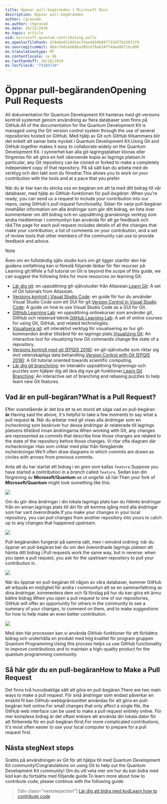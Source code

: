 ```yaml
---
title: Öppnar pull-begäranden | Microsoft Docs
description: Öppnar pull-begäranden
author: cgranade
ms.author: chgranad
ms.date: 10/12/2018
ms.topic: article
uid: microsoft.quantum.contributing.pulls
ms.openlocfilehash: d70a0a0319d14cfdae4910b897733d77b236f2f9
ms.sourcegitcommit: 8becfb03eb60ba205c670a634ff4daa8071bcd06
ms.translationtype: MT
ms.contentlocale: sv-SE
ms.lasthandoff: 10/26/2019
ms.locfileid: "73183734"
---
```

# <a name="opening-pull-requests"></a><span data-ttu-id="14554-103">Öppnar pull-begäranden</span><span class="sxs-lookup"><span data-stu-id="14554-103">Opening Pull Requests</span></span> #

<span data-ttu-id="14554-104">All dokumentation för Quantum Development Kit hanteras med git-versions kontroll systemet genom användning av flera databaser som finns på GitHub.</span><span class="sxs-lookup"><span data-stu-id="14554-104">All of the documentation for the Quantum Development Kit is managed using the Git version control system through the use of several repositories hosted on GitHub.</span></span>
<span data-ttu-id="14554-105">Med hjälp av Git och GitHub tillsammans blir det enkelt att samar beta mycket i Quantum Development Kit.</span><span class="sxs-lookup"><span data-stu-id="14554-105">Using Git and GitHub together makes it easy to collaborate widely on the Quantum Development Kit.</span></span>
<span data-ttu-id="14554-106">I synnerhet kan alla git-lagringsplatser klonas eller förgrenas för att göra en helt oberoende kopia av lagrings platsen.</span><span class="sxs-lookup"><span data-stu-id="14554-106">In particular, any Git repository can be cloned or forked to make a completely independent copy of that repository.</span></span>
<span data-ttu-id="14554-107">På så sätt kan du arbeta med de verktyg och den takt som du föredrar.</span><span class="sxs-lookup"><span data-stu-id="14554-107">This allows you to work on your contribution with the tools and at a pace that you prefer.</span></span>

<span data-ttu-id="14554-108">När du är klar kan du skicka oss en begäran om att ta med ditt bidrag till vår databaser, med hjälp av GitHub-funktionen för _pull-begäran_ .</span><span class="sxs-lookup"><span data-stu-id="14554-108">When you're ready, you can send us a request to include your contribution into our repos, using GitHub's _pull request_ functionality.</span></span>
<span data-ttu-id="14554-109">Sidan för varje pull-begäran innehåller information om alla ändringar som gör ditt bidrag, en lista över kommentarer om ditt bidrag och en uppsättning gransknings verktyg som andra medlemmar i communityn kan använda för att ge feedback och råd.</span><span class="sxs-lookup"><span data-stu-id="14554-109">The page for each pull request includes details of all the changes that make your contribution, a list of comments on your contribution, and a set of review tools that other members of the community can use to provide feedback and advice.</span></span>

> [!NOTE]
> <span data-ttu-id="14554-110">Även om en fullständig själv studie kurs om git ligger utanför den här guidens omfattning kan vi föreslå följande länkar för fler resurser på Learning git:</span><span class="sxs-lookup"><span data-stu-id="14554-110">While a full tutorial on Git is beyond the scope of this guide, we can suggest the following links for more resources on learning Git:</span></span>
>
> - <span data-ttu-id="14554-111">[Lär dig git](https://www.atlassian.com/git): en uppsättning git-självstudier från Atlassian.</span><span class="sxs-lookup"><span data-stu-id="14554-111">[Learn Git](https://www.atlassian.com/git): A set of Git tutorials from Atlassian.</span></span>
> - <span data-ttu-id="14554-112">[Versions kontroll i Visual Studio Code](https://code.visualstudio.com/docs/editor/versioncontrol): en guide för hur du använder Visual Studio Code som ett GUI för git.</span><span class="sxs-lookup"><span data-stu-id="14554-112">[Version Control in Visual Studio Code](https://code.visualstudio.com/docs/editor/versioncontrol): A guide on how to use Visual Studio Code as a GUI for Git.</span></span>
> - <span data-ttu-id="14554-113">[GitHub Learning Lab](https://lab.github.com/): en uppsättning onlinekurser som använder git, GitHub och relaterad teknik.</span><span class="sxs-lookup"><span data-stu-id="14554-113">[GitHub Learning Lab](https://lab.github.com/): A set of online courses for using Git, GitHub, and related technologies.</span></span>
> - <span data-ttu-id="14554-114">[Visualisera git](https://git-school.github.io/visualizing-git/): ett interaktivt verktyg för visualisering av hur git-kommandon ändrar tillstånd för en lagrings plats.</span><span class="sxs-lookup"><span data-stu-id="14554-114">[Visualizing Git](https://git-school.github.io/visualizing-git/): An interactive tool for visualizing how Git commands change the state of a repository.</span></span>
> - <span data-ttu-id="14554-115">[Versions kontroll med git (EPQIS 2016)](https://nbviewer.jupyter.org/github/QuinnPhys/PythonWorkshop-science/blob/master/lecture-1-scicomp-tools-part1.ipynb#Version-Control-with-Git-(50-Minutes)): en git-självstudie som riktar sig mot vetenskapliga data behandling.</span><span class="sxs-lookup"><span data-stu-id="14554-115">[Version Control with Git (EPQIS 2016)](https://nbviewer.jupyter.org/github/QuinnPhys/PythonWorkshop-science/blob/master/lecture-1-scicomp-tools-part1.ipynb#Version-Control-with-Git-(50-Minutes)): A Git tutorial oriented towards scientific computing.</span></span>
> - <span data-ttu-id="14554-116">[Lär dig git branchning](https://learngitbranching.js.org/): en interaktiv uppsättning förgrenings-och puzzles som hjälper dig att lära dig nya git-funktioner.</span><span class="sxs-lookup"><span data-stu-id="14554-116">[Learn Git Branching](https://learngitbranching.js.org/): An interactive set of branching and rebasing puzzles to help learn new Git features.</span></span>

## <a name="what-is-a-pull-request"></a><span data-ttu-id="14554-117">Vad är en pull-begäran?</span><span class="sxs-lookup"><span data-stu-id="14554-117">What is a Pull Request?</span></span> ##

<span data-ttu-id="14554-118">Efter ovanstående är det bra att ta en stund att säga vad en pull-begäran **är**.</span><span class="sxs-lookup"><span data-stu-id="14554-118">Having said the above, it's helpful to take a few moments to say what a pull request **is**.</span></span>
<span data-ttu-id="14554-119">När du arbetar med git visas alla ändringar som en _incheckning_ som beskriver hur dessa ändringar är relaterade till lagrings platsens tillstånd innan ändringarna.</span><span class="sxs-lookup"><span data-stu-id="14554-119">When working with Git, any changes are represented as _commits_ that describe how those changes are related to the state of the repository before those changes.</span></span>
<span data-ttu-id="14554-120">Vi ritar ofta diagram där incheckningar ritas som cirklar med pilar från föregående incheckningar.</span><span class="sxs-lookup"><span data-stu-id="14554-120">We'll often draw diagrams in which commits are drawn as circles with arrows from previous commits.</span></span>

<span data-ttu-id="14554-121">Anta att du har startat ett bidrag i en _gren_ som kallas `feature`.</span><span class="sxs-lookup"><span data-stu-id="14554-121">Suppose you have started a contribution in a _branch_ called `feature`.</span></span>
<span data-ttu-id="14554-122">Sedan kan din förgrening av **Microsoft/Quantum** se ut ungefär så här:</span><span class="sxs-lookup"><span data-stu-id="14554-122">Then your fork of **Microsoft/Quantum** might look something like this:</span></span>

![](~/media/git-workflow-step0.png)

<span data-ttu-id="14554-123">Om du gör dina ändringar i din lokala lagrings plats kan du _Hämta_ ändringar från en annan lagrings plats till din för att komma igång med alla ändringar som har varit överordnade.</span><span class="sxs-lookup"><span data-stu-id="14554-123">If you make your changes in your local repository, you can _pull_ changes from another repository into yours to catch up to any changes that happened upstream.</span></span>

![](~/media/git-workflow-step1.png)

<span data-ttu-id="14554-124">Pull-begäranden fungerar på samma sätt, men i omvänd ordning: när du öppnar en pull-begäran ber du om den överordnade lagrings platsen att hämta ditt bidrag i.</span><span class="sxs-lookup"><span data-stu-id="14554-124">Pull requests work the same way, but in reverse: when you open a pull request, you ask for the upstream repository to pull your contribution in.</span></span>

![](~/media/git-workflow-step2.png)

<span data-ttu-id="14554-125">När du öppnar en pull-begäran till någon av våra databaser, kommer GitHub att erbjuda en möjlighet för andra i communityn att se en sammanfattning av dina ändringar, kommentera dem och få förslag på hur du kan göra ett ännu bättre bidrag.</span><span class="sxs-lookup"><span data-stu-id="14554-125">When you open a pull request to one of our repositories, GitHub will offer an opportunity for others in the community to see a summary of your changes, to comment on them, and to make suggestions for how to help make an even better contribution.</span></span>

![](~/media/pull-request-header.png)

<span data-ttu-id="14554-126">Med den här processen kan vi använda GitHub-funktioner för att förbättra bidrag och underhålla en produkt med hög kvalitet för program gruppen Quantum Programming.</span><span class="sxs-lookup"><span data-stu-id="14554-126">Using this process helps us use GitHub functionality to improve contributions and to maintain a high-quality product for the quantum programming community.</span></span>

## <a name="how-to-make-a-pull-request"></a><span data-ttu-id="14554-127">Så här gör du en pull-begäran</span><span class="sxs-lookup"><span data-stu-id="14554-127">How to Make a Pull Request</span></span> ##

<span data-ttu-id="14554-128">Det finns två huvudsakliga sätt att göra en pull-begäran.</span><span class="sxs-lookup"><span data-stu-id="14554-128">There are two main ways to make a pull request.</span></span>
<span data-ttu-id="14554-129">För små ändringar som endast påverkar en enskild fil kan GitHub-webbgränssnittet användas för att göra en pull-begäran helt online.</span><span class="sxs-lookup"><span data-stu-id="14554-129">For small changes that only affect a single file, the GitHub web interface can be used to make a pull request entirely online.</span></span>
<span data-ttu-id="14554-130">För mer komplexa bidrag är det oftast enklare att använda din lokala dator för att förbereda för en pull-begäran först.</span><span class="sxs-lookup"><span data-stu-id="14554-130">For more complicated contributions, it's most often easier to use your local computer to prepare for a pull request first.</span></span>

<!--
### Using the Web Interface ###

**TODO**

### Command-Line and GitHub Flow ###

Most of the time, it's easier to prepare a pull request on your own computer; that makes it easier to work incrementally, and to test your changes.
If you haven't already done so, the first step is to _fork_ the repository that you'd like to contribute to.
Forking makes a complete clone of the original repository, but under your GitHub account instead of under [Microsoft](http://github.com/Microsoft/) or [MicrosoftDocs](http://github.com/MicrosoftDocs/).
This way, you can edit your personal fork to your heart's content before making a pull request for your work.

**TODO: pick up here**

## Code Review and Etiquette ##

**TODO: PR ettiquette, reviews, etc.**

-->

## <a name="next-steps"></a><span data-ttu-id="14554-131">Nästa steg</span><span class="sxs-lookup"><span data-stu-id="14554-131">Next steps</span></span> ##

<span data-ttu-id="14554-132">Grattis på användningen av Git för att hjälpa till med Quantum Development Kit community!</span><span class="sxs-lookup"><span data-stu-id="14554-132">Congratulations on using Git to help out the Quantum Development Kit community!</span></span>
<span data-ttu-id="14554-133">Om du vill veta mer om hur du kan bidra med kod kan du fortsätta med följande guide.</span><span class="sxs-lookup"><span data-stu-id="14554-133">To learn more about how to contribute code, please continue with the following guide.</span></span>

> [!div class="nextstepaction"]
> [<span data-ttu-id="14554-134">Lär dig att bidra med kod</span><span class="sxs-lookup"><span data-stu-id="14554-134">Learn how to contribute code</span></span>](xref:microsoft.quantum.contributing.code)
